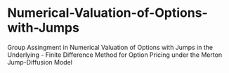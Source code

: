 # Numerical-Valuation-of-Options-with-Jumps
Group Assingment in Numerical Valuation of Options with Jumps in the Underlying - Finite Difference Method for Option Pricing under the Merton Jump-Diffusion Model
